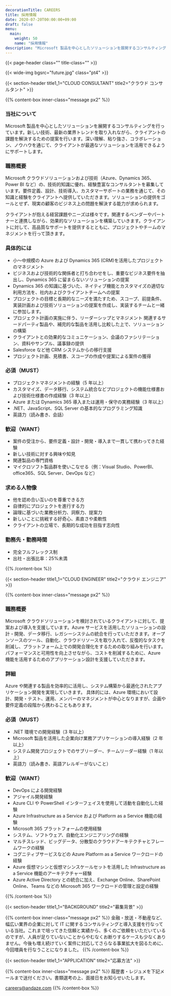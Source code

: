 ```yaml
---
decorationTitle: CAREERS
title: 採用情報
date: 2020-07-20T00:00:00+09:00
draft: false
menu:
  main:
    weight: 50
    name: "採用情報"
description: "Microsoft 製品を中心としたソリューションを展開するコンサルティングを行っています。新しい技術、最新の業界トレンドを取り入れながら、クライアントの課題を解決するための提案を行います。深い理解、粘り強さ、コラボレーション、ノウハウを通じて、クライアントが最適なソリューションを活用できるようにサポートします。"
---
```



{{< page-header class="" title-class="" >}}

{{< wide-img bgsrc="future.jpg" class="pt4" >}}

{{< section-header title1_1="CLOUD CONSULTANT" title2="クラウド コンサルタント" >}}

{{% content-box inner-class="message px2" %}}

### 当社について

Microsoft 製品を中心としたソリューションを展開するコンサルティングを行っています。新しい技術、最新の業界トレンドを取り入れながら、クライアントの課題を解決するための提案を行います。深い理解、粘り強さ、コラボレーション、ノウハウを通じて、クライアントが最適なソリューションを活用できるようにサポートします。

### 職務概要

Microsoft クラウドソリューションおよび技術（Azure、Dynamics 365、Power BI など）の、技術的知識に優れ、経験豊富なコンサルタントを募集しています。要件定義、設計、技術導入、カスタマーサポートの業務を通じて、その知識と経験をクライアントへ提供していただきます。ソリューションの提供をゴールとせず、現実の顧客のビジネス上の問題を解決する能力が求められます。

クライアントが抱える経営課題やニーズは様々です。関連するベンダーやパートナーと連携しながら、効果的なソリューションを構築していきます。クライアントに対して、高品質なサポートを提供するとともに、プロジェクトやチームのマネジメントを行って頂きます。

### 具体的には

- 小～中規模の Azure および Dynamics 365 (CRM)を活用したプロジェクトのマネジメント
- ビジネスおよび技術的な関係者と打ち合わせをし、重要なビジネス要件を抽出し、Dynamics 365 に留まらないソリューションの提案
- Dynamics 365 の知識に基づいた、ネイティブ機能とカスタマイズの適切な利用方法を、社内およびクライアントチームへの提案
- プロジェクトの目標と長期的なニーズを満たすため、スコープ、前提条件、実装計画および技術ソリューションの提案を作成し、実装するチームと一緒に参加します。
- プロジェクト計画の実施に伴う、リーダーシップとマネジメント
  関連するサードパーティ製品や、補完的な製品を活用し比較した上で、ソリューションの構築
- クライアントとの効果的なコミュニケーション、会議のファシリテーション、資料やサンプル、議事録の提供
- Salesforce など他 CRM システムからの移行支援
- プロジェクト計画、見積書、スコープの作成や提案による案件の獲得

### 必須（MUST）

- プロジェクトマネジメントの経験（5 年以上）
- カスタマイズ、データ移行、システム統合などプロジェクトの機能仕様書および技術仕様書の作成経験（3 年以上）
- Azure または Dynamics 365 導入または運用・保守の実務経験（3 年以上）
- .NET、JavaScript、SQL Server の基本的なプログラミング知識
- 英語力（読み書き、会話）

### 歓迎（WANT）

- 案件の受注から、要件定義・設計・開発・導入まで一貫して携わってきた経験
- 新しい技術に対する興味や知見
- 関連製品の専門資格
- マイクロソフト製品群を使いこなせる（例：Visual Studio、PowerBI、office365、SQL Server、DevOps など）

### 求める人物像

- 他を認め合い互いのを尊重できる方
- 自律的にプロジェクトを進行する力
- 論理に基づいた業務分析力、洞察力、提案力
- 新しいことに挑戦する好奇心、素直さや柔軟性
- クライアントの立場で、長期的な成功を目指す志向性

### 勤務先・勤務時間

- 完全フルフレックス制
- 出社・出張比率：25%未満

<!-- li レンダリングバグ回避コメント↑ -->

{{% /content-box %}}

{{< section-header title1_1="CLOUD ENGINEER" title2="クラウド エンジニア" >}}

{{% content-box inner-class="message px2" %}}

### 職務概要

Microsoft クラウドソリューションを検討されているクライアントに対して、提案および導入を支援しています。Azure サービスを活用したソリューションの設計・開発、データ移行、レガシーシステムの統合を行っていただきます。オープンソースのツール、自動化、クラウドリソースを取り入れて、反復的なタスクを削減し、プラットフォーム上での開発合理化をするための取り組みを行います。パフォーマンスと可用性を向上させながら、コストを削減するために、Azure 機能を活用するためのアプリケーション設計を支援していただきます。

### 詳細

Azure や関連する製品を効率的に活用し、システム構築から最適化されたアプリケーション開発を実現していきます。 具体的には、Azure 環境において設計、開発・テスト、運用、メンバーのマネジメントが中心となりますが、企画や要件定義の段階から携わることもあります。

### 必須（MUST）

- .NET 環境での開発経験（3 年以上）
- Microsoft 製品を活用した企業向け業務アプリケーションの導入経験（2 年以上）
- システム開発プロジェクトでのサブリーダー、チームリーダー経験（1 年以上）
- 英語力（読み書き、英語アレルギーがないこと）

### 歓迎（WANT）

- DevOps による開発経験
- アジャイル開発経験
- Azure CLI や PowerShell インターフェイスを使用して活動を自動化した経験
- Azure Infrastructure as a Service および Platform as a Service 機能の経験
- Microsoft 365 プラットフォームの使用経験
- システム、ソフトウェア、自動化エンジニアリングの経験
- マルチスレッド、ビッグデータ、分散型のクラウドアーキテクチャとフレームワークの経験
- コグニティブサービスなどの Azure Platform as a Service ワークロードの経験
- Azure 仮想マシンと仮想マシンスケールセットを活用した Infrastructure as a Service 機能のアーキテクチャー経験
- Azure Active Directory との統合に加え、Exchange Online、SharePoint Online、Teams などの Microsoft 365 ワークロードの管理と設定の経験

<!-- li レンダリングバグ回避コメント↑ -->

{{% /content-box %}}

{{< section-header title1_1="BACKGROUND" title2="募集背景" >}}

{{% content-box inner-class="message px2" %}}
金融・放送・不動産など、幅広い業界の企業に対して IT に関するコンサルティングと導入支援を行なっている当社。これまで培ってきた信頼と実績から、多くのご依頼をいただいているのですが、人員が足りていないことからやむなくお断りするケースも少なくありません。今後も増え続けていく案件に対応してさらなる事業拡大を図るために、今回増員を行なうことになりました。
{{% /content-box %}}

{{< section-header title1_1="APPLICATION" title2="応募方法" >}}

{{% content-box inner-class="message px2" %}}
履歴書・レジュメを下記メールまで送付ください。書類選考の上、面接日をお知らせいたします。

careers@andaze.com
{{% /content-box %}}
